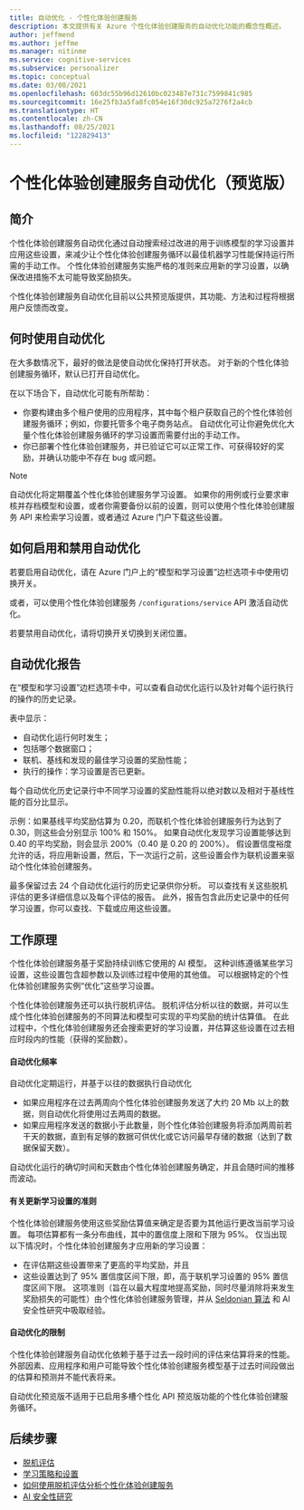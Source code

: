 ```yaml
---
title: 自动优化 - 个性化体验创建服务
description: 本文提供有关 Azure 个性化体验创建服务的自动优化功能的概念性概述。
author: jeffmend
ms.author: jeffme
ms.manager: nitinme
ms.service: cognitive-services
ms.subservice: personalizer
ms.topic: conceptual
ms.date: 03/08/2021
ms.openlocfilehash: 603dc55b96d12610bc023487e731c7599841c985
ms.sourcegitcommit: 16e25fb3a5fa8fc054e16f30dc925a7276f2a4cb
ms.translationtype: HT
ms.contentlocale: zh-CN
ms.lasthandoff: 08/25/2021
ms.locfileid: "122829413"
---
```

# <a name="personalizer-auto-optimize-preview"></a>个性化体验创建服务自动优化（预览版）


## <a name="introduction"></a>简介
个性化体验创建服务自动优化通过自动搜索经过改进的用于训练模型的学习设置并应用这些设置，来减少让个性化体验创建服务循环以最佳机器学习性能保持运行所需的手动工作。 个性化体验创建服务实施严格的准则来应用新的学习设置，以确保改进措施不太可能导致奖励损失。

个性化体验创建服务自动优化目前以公共预览版提供，其功能、方法和过程将根据用户反馈而改变。

## <a name="when-to-use-auto-optimize"></a>何时使用自动优化
在大多数情况下，最好的做法是使自动优化保持打开状态。 对于新的个性化体验创建服务循环，默认已打开自动优化。

在以下场合下，自动优化可能有所帮助：
* 你要构建由多个租户使用的应用程序，其中每个租户获取自己的个性化体验创建服务循环；例如，你要托管多个电子商务站点。 自动优化可让你避免优化大量个性化体验创建服务循环的学习设置而需要付出的手动工作。
* 你已部署个性化体验创建服务，并已验证它可以正常工作、可获得较好的奖励，并确认功能中不存在 bug 或问题。

> [!NOTE]
> 自动优化将定期覆盖个性化体验创建服务学习设置。 如果你的用例或行业要求审核并存档模型和设置，或者你需要备份以前的设置，则可以使用个性化体验创建服务 API 来检索学习设置，或者通过 Azure 门户下载这些设置。

## <a name="how-to-enable-and-disable-auto-optimize"></a>如何启用和禁用自动优化
若要启用自动优化，请在 Azure 门户上的“模型和学习设置”边栏选项卡中使用切换开关。 

或者，可以使用个性化体验创建服务 `/configurations/service` API 激活自动优化。

若要禁用自动优化，请将切换开关切换到关闭位置。

## <a name="auto-optimize-reports"></a>自动优化报告

在“模型和学习设置”边栏选项卡中，可以查看自动优化运行以及针对每个运行执行的操作的历史记录。 

表中显示：
* 自动优化运行何时发生；
* 包括哪个数据窗口；
* 联机、基线和发现的最佳学习设置的奖励性能；
* 执行的操作：学习设置是否已更新。

每个自动优化历史记录行中不同学习设置的奖励性能将以绝对数以及相对于基线性能的百分比显示。 

示例：如果基线平均奖励估算为 0.20，而联机个性化体验创建服务行为达到了 0.30，则这些会分别显示 100% 和 150%。 如果自动优化发现学习设置能够达到 0.40 的平均奖励，则会显示 200%（0.40 是 0.20 的 200%）。 假设置信度裕度允许的话，将应用新设置，然后，下一次运行之前，这些设置会作为联机设置来驱动个性化体验创建服务。

最多保留过去 24 个自动优化运行的历史记录供你分析。 可以查找有关这些脱机评估的更多详细信息以及每个评估的报告。 此外，报告包含此历史记录中的任何学习设置，你可以查找、下载或应用这些设置。

## <a name="how-it-works"></a>工作原理
个性化体验创建服务基于奖励持续训练它使用的 AI 模型。 这种训练遵循某些学习设置，这些设置包含超参数以及训练过程中使用的其他值。 可以根据特定的个性化体验创建服务实例“优化”这些学习设置。 

个性化体验创建服务还可以执行脱机评估。 脱机评估分析以往的数据，并可以生成个性化体验创建服务的不同算法和模型可实现的平均奖励的统计估算值。 在此过程中，个性化体验创建服务还会搜索更好的学习设置，并估算这些设置在过去相应时段内的性能（获得的奖励数）。

#### <a name="auto-optimize-frequency"></a>自动优化频率
自动优化定期运行，并基于以往的数据执行自动优化
* 如果应用程序在过去两周向个性化体验创建服务发送了大约 20 Mb 以上的数据，则自动优化将使用过去两周的数据。
* 如果应用程序发送的数据小于此数量，则个性化体验创建服务将添加两周前若干天的数据，直到有足够的数据可供优化或它访问最早存储的数据（达到了数据保留天数）。

自动优化运行的确切时间和天数由个性化体验创建服务确定，并且会随时间的推移而波动。

#### <a name="criteria-for-updating-learning-settings"></a>有关更新学习设置的准则

个性化体验创建服务使用这些奖励估算值来确定是否要为其他运行更改当前学习设置。 每项估算都有一条分布曲线，其中的置信度上限和下限为 95%。 仅当出现以下情况时，个性化体验创建服务才应用新的学习设置：
  * 在评估期这些设置带来了更高的平均奖励，并且
  * 这些设置达到了 95% 置信度区间下限，即，高于联机学习设置的 95% 置信度区间下限。
这项准则（旨在以最大程度地提高奖励，同时尽量消除将来发生奖励损失的可能性）由个性化体验创建服务管理，并从 [Seldonian 算法](https://aisafety.cs.umass.edu/overview.html) 和 AI 安全性研究中吸取经验。

#### <a name="limitations-of-auto-optimize"></a>自动优化的限制

个性化体验创建服务自动优化依赖于基于过去一段时间的评估来估算将来的性能。 外部因素、应用程序和用户可能导致个性化体验创建服务模型基于过去时间段做出的估算和预测并不能代表将来。

自动优化预览版不适用于已启用多槽个性化 API 预览版功能的个性化体验创建服务循环。 

## <a name="next-steps"></a>后续步骤

* [脱机评估](concepts-offline-evaluation.md)
* [学习策略和设置](concept-active-learning.md)
* [如何使用脱机评估分析个性化体验创建服务](how-to-offline-evaluation.md) 
* [AI 安全性研究](https://aisafety.cs.umass.edu/overview.html) 
